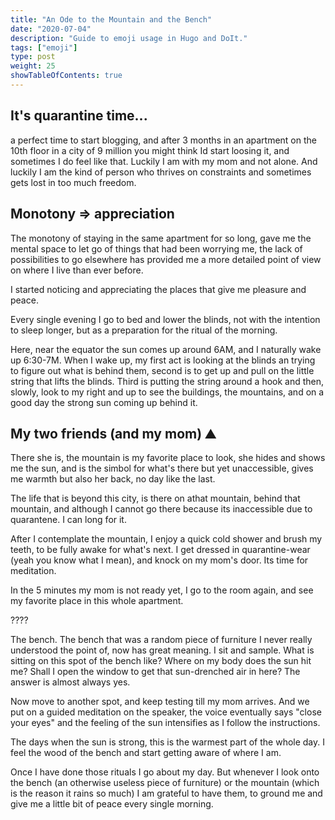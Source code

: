 ```yaml
---
title: "An Ode to the Mountain and the Bench"
date: "2020-07-04"
description: "Guide to emoji usage in Hugo and DoIt."
tags: ["emoji"]
type: post
weight: 25
showTableOfContents: true
---
```



## It's quarantine time...

a perfect time to start blogging, and after 3 months in an apartment on the 10th floor in a city of 9 million you might think Id start loosing it, and sometimes I do feel like that. Luckily I am with my mom and not alone. And luckily I am the kind of person who thrives on constraints and sometimes gets lost in too much freedom.

## Monotony ⇒ appreciation

The monotony of staying in the same apartment for so long, gave me the mental space to let go of things that had been worrying me, the lack of possibilities to go elsewhere has provided me a more detailed point of view on where I live than ever before.

I started noticing and appreciating the places that give me pleasure and peace.

Every single evening I go to bed and lower the blinds, not with the intention to sleep longer, but as a preparation for the ritual of the morning.

Here, near the equator the sun comes up around 6AM, and I naturally wake up 6:30-7M. When I wake up, my first act is looking at the blinds an trying to figure out what is behind them, second is to get up and pull on the little string that lifts the blinds. Third is putting the string around a hook and then, slowly, look to my right and up to see the buildings, the mountains, and on a good day the strong sun coming up behind it.

## My two friends (and my mom) ⛰️

There she is, the mountain is my favorite place to look, she hides and shows me the sun, and is the simbol for what's there but yet unaccessible, gives me warmth but also her back, no day like the last.

The life that is beyond this city, is there on athat mountain, behind that mountain, and although I cannot go there because its inaccessible due to quarantene. I can long for it.

After I contemplate the mountain, I enjoy a quick cold shower and brush my teeth, to be fully awake for what's next. I get dressed in quarantine-wear (yeah you know what I mean), and knock on my mom's door. Its time for meditation.

In the 5 minutes my mom is not ready yet, I go to the room again, and see my favorite place in this whole apartment.

????

The bench. The bench that was a random piece of furniture I never really understood the point of, now has great meaning. I sit and sample. What is sitting on this spot of the bench like? Where on my body does the sun hit me? Shall I open the window to get that sun-drenched air in here? The answer is almost always yes.

Now move to another spot, and keep testing till my mom arrives. And we put on a guided meditation on the speaker, the voice eventually says "close your eyes" and the feeling of the sun intensifies as I follow the instructions.

The days when the sun is strong, this is the warmest part of the whole day. I feel the wood of the bench and start getting aware of where I am.

Once I have done those rituals I go about my day. But whenever I look onto the bench (an otherwise useless piece of furniture) or the mountain (which is the reason it rains so much) I am grateful to have them, to ground me and give me a little bit of peace every single morning.
